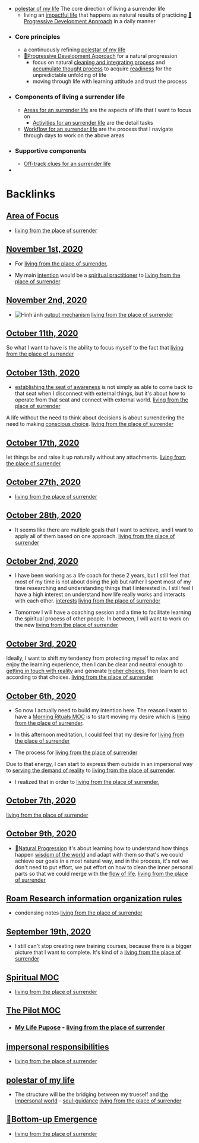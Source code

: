 - [polestar of my life](<polestar of my life.md>) The core direction of living a surrender life
    - living an [impactful life](<impactful life.md>) that happens as natural results of practicing [🌱Progressive Development Approach](<🌱Progressive Development Approach.md>) in a daily manner
- ### Core principles
    - a continuously refining [polestar of my life](<polestar of my life.md>)
    - [🌱Progressive Development Approach](<🌱Progressive Development Approach.md>) for a natural progression
        - focus on natural [cleaning and integrating process](<cleaning and integrating process.md>) and [accumulate thought process](<accumulate thought process.md>) to acquire [readiness](<readiness.md>) for the unpredictable unfolding of life
        - moving through life with learning attitude and trust the process
- ### Components of living a surrender life
    - [Areas for an surrender life](<Areas for an surrender life.md>) are the aspects of life that I want to focus on
        - [Activities for an surrender life](<Activities for an surrender life.md>) are the detail tasks 
    - [Workflow for an surrender life](<Workflow for an surrender life.md>) are the process that I navigate through days to work on the above areas
- ### Supportive components
    - [Off-track clues for an surrender life](<Off-track clues for an surrender life.md>)
- 

# Backlinks
## [Area of Focus](<Area of Focus.md>)
- [living from the place of surrender](<living from the place of surrender.md>)

## [November 1st, 2020](<November 1st, 2020.md>)
- For [living from the place of surrender](<living from the place of surrender.md>),

- My main [intention](<intention.md>) would be a [spiritual practitioner](<spiritual practitioner.md>) to [living from the place of surrender](<living from the place of surrender.md>).

## [November 2nd, 2020](<November 2nd, 2020.md>)
- ![Hình ảnh](https://pbs.twimg.com/media/EbqbNmqWoAEuC30?format=png&name=900x900) [output mechanism](<output mechanism.md>) [living from the place of surrender](<living from the place of surrender.md>)

## [October 11th, 2020](<October 11th, 2020.md>)
So what I want to have is the ability to focus myself to the fact that [living from the place of surrender](<living from the place of surrender.md>)

## [October 13th, 2020](<October 13th, 2020.md>)
- [establishing the seat of awareness](<establishing the seat of awareness.md>) is not simply as able to come back to that seat when I disconnect with external things, but it's about how to operate from that seat and connect with external world. [living from the place of surrender](<living from the place of surrender.md>)

A life without the need to think about decisions is about surrendering the need to making [conscious choice](<conscious choice.md>). [living from the place of surrender](<living from the place of surrender.md>)

## [October 17th, 2020](<October 17th, 2020.md>)
let things be and raise it up naturally without any attachments. [living from the place of surrender](<living from the place of surrender.md>)

## [October 27th, 2020](<October 27th, 2020.md>)
- [living from the place of surrender](<living from the place of surrender.md>)

## [October 28th, 2020](<October 28th, 2020.md>)
- It seems like there are multiple goals that I want to achieve, and I want to apply all of them based on one approach. [living from the place of surrender](<living from the place of surrender.md>)

## [October 2nd, 2020](<October 2nd, 2020.md>)
-  I have been working as a life coach for these 2 years, but I still feel that most of my time is not about doing the job but rather I spent most of my time researching and understanding things that I interested in. I still feel I have a high interest on understand how life really works and interacts with each other. [interests](<interests.md>) [living from the place of surrender](<living from the place of surrender.md>)

- Tomorrow I will have a coaching session and a time to facilitate learning the spiritual process of other people. In between, I will want to work on the new [living from the place of surrender](<living from the place of surrender.md>)

## [October 3rd, 2020](<October 3rd, 2020.md>)
Ideally, I want to shift my tendency from protecting myself to relax and enjoy the learning experience, then I can be clear and neutral enough to [getting in touch with reality](<getting in touch with reality.md>) and generate [higher choices](<higher choices.md>), then learn to act according to that choices. [living from the place of surrender](<living from the place of surrender.md>)

## [October 6th, 2020](<October 6th, 2020.md>)
- So now I actually need to build my intention here. The reason I want to have a [Morning Rituals MOC](<Morning Rituals MOC.md>) is to start moving my desire which is [living from the place of surrender](<living from the place of surrender.md>).

- In this afternoon meditation, I could feel that my desire for [living from the place of surrender](<living from the place of surrender.md>)

- The process for [living from the place of surrender](<living from the place of surrender.md>)

Due to that energy, I can start to express them outside in an impersonal way to [serving the demand of reality](<serving the demand of reality.md>) to [living from the place of surrender](<living from the place of surrender.md>).

- I realized that in order to [living from the place of surrender](<living from the place of surrender.md>),

## [October 7th, 2020](<October 7th, 2020.md>)
[living from the place of surrender](<living from the place of surrender.md>)

## [October 9th, 2020](<October 9th, 2020.md>)
- [🌱Natural Progression](<🌱Natural Progression.md>) it's about learning how to understand how things happen [wisdom of the world](<wisdom of the world.md>) and adapt with them so that's we could achieve our goals in a most natural way, and in the process, it's not we don't need to put effort, we put effort on how to clean the inner personal parts so that we could merge with the [flow of life](<flow of life.md>). [living from the place of surrender](<living from the place of surrender.md>)

## [Roam Research information organization rules](<Roam Research information organization rules.md>)
- condensing notes [living from the place of surrender](<living from the place of surrender.md>)

## [September 19th, 2020](<September 19th, 2020.md>)
- I still can't stop creating new training courses, because there is a bigger picture that I want to complete. It's kind of a [living from the place of surrender](<living from the place of surrender.md>)

## [Spiritual MOC](<Spiritual MOC.md>)
- [living from the place of surrender](<living from the place of surrender.md>)

## [The Pilot MOC](<The Pilot MOC.md>)
- ### [My Life Pupose](<My Life Pupose.md>) - [living from the place of surrender](<living from the place of surrender.md>)

## [impersonal responsibilities](<impersonal responsibilities.md>)
- [living from the place of surrender](<living from the place of surrender.md>)

## [polestar of my life](<polestar of my life.md>)
- The structure will be the bridging between my trueself and [the impersonal world](<the impersonal world.md>) - [soul-guidance](<soul-guidance.md>) [living from the place of surrender](<living from the place of surrender.md>)

## [🌲Bottom-up Emergence](<🌲Bottom-up Emergence.md>)
- [living from the place of surrender](<living from the place of surrender.md>)

